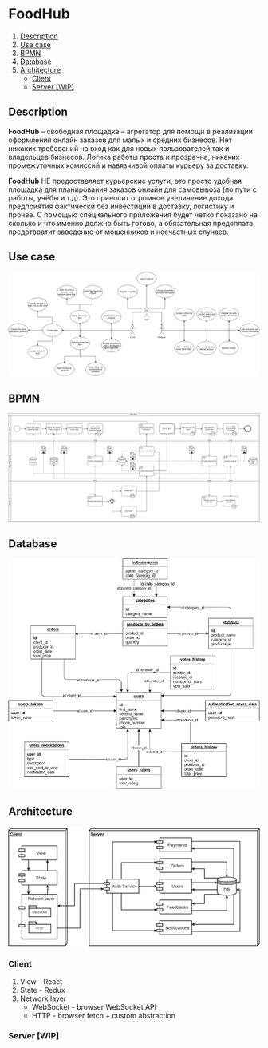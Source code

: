 # FoodHub

  1. [Description](#description)
  2. [Use case](#use-case)
  3. [BPMN](#bpmn)
  4. [Database](#database)
  5. [Architecture](#architecture)
     * [Client](#client)
     * [Server [WIP]](#server-wip)



## Description

  __FoodHub__ – свободная площадка – агрегатор для помощи в реализации оформления онлайн заказов для малых и средних бизнесов. Нет никаких требований на вход как для новых пользователей так и владельцев бизнесов. Логика работы проста и прозрачна, никаких промежуточных комиссий и навязчивой оплаты курьеру за доставку.

  __FoodHub__ НЕ предоставляет курьерские услуги, это просто удобная площадка для планирования заказов онлайн для самовывоза (по пути с работы, учёбы и т.д). Это приносит огромное увеличение дохода предприятия фактически без инвестиций в доставку, логистику и прочее. С помощью специального приложения будет четко показано на сколько и что именно должно быть готово, а обязательная предоплата предотвратит заведение от мошенников и несчастных случаев.

## Use case 

![use case](https://github.com/batovpasha/FoodHub/blob/master/doc/diagrams/use-case/use-case.png)

## BPMN

![bpmn](https://github.com/batovpasha/FoodHub/blob/master/doc/diagrams/bpmn/bpmn.png)

## Database

![db](https://github.com/batovpasha/FoodHub/blob/master/doc/diagrams/db/db.png)

## Architecture

![architecture](https://github.com/batovpasha/FoodHub/blob/master/doc/diagrams/architecture/architecture.png)

### Client

1. View - React
2. State - Redux
3. Network layer
   * WebSocket - browser WebSocket API
   * HTTP - browser fetch + custom abstraction 

### Server [WIP]